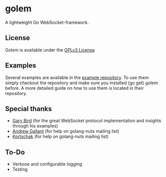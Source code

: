golem
================================
A lightweight Go WebSocket-framework. 

License
-------------------------
Golem is available under the  [GPLv3 License](http://www.gnu.org/licenses/gpl.html)

Examples
-------------------------
Several examples are available in the [example repository](https://github.com/trevex/golem_examples). To use them simply checkout the
repository and make sure you installed (go get) golem before. A more detailed guide on how
to use them is located in their repository.

Special thanks
-------------------------
* [Gary Bird](http://gary.beagledreams.com/) (for the great WebSocket protocol implementation and insights through his examples)
* [Andrew Gallant](http://burntsushi.net/) (for help on golang-nuts mailing list)
* [Kortschak](https://github.com/kortschak) (for help on golang-nuts mailing list)

To-Do
-------------------------
* Verbose and configurable logging
* Testing